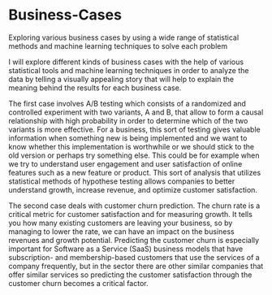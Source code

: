 # Business-Cases
Exploring various business cases by using a wide range of statistical methods and machine learning techniques to solve each problem

I will explore different kinds of business cases with the help of various statistical tools and machine learning techniques in order to analyze the data by telling a visually appealing story that will help to explain the meaning behind the results for each business case.

The first case involves A/B testing which consists of a randomized and controlled experiment with two variants, A and B, that allow to form a causal relationship with high probability in order to determine which of the two variants is more effective. For a business, this sort of testing gives valuable information when something new is being implemented and we want to know whether this implementation is worthwhile or we should stick to the old version or perhaps try something else. This could be for example when we try to understand user engagement and user satisfaction of online features such as a new feature or product. This sort of analysis that utilizes statistical methods of hypothese testing allows companies to better understand growth, increase revenue, and optimize customer satisfaction.

The second case deals with customer churn prediction. The churn rate is a critical metric for customer satisfaction and for measuring growth. It tells you how many existing customers are leaving your business, so by managing to lower the rate, we can have an impact on the business revenues and growth potential. Predicting the customer churn is especially important for Software as a Service (SaaS) business models that have subscription- and membership-based customers that use the services of a company frequently, but in the sector there are other similar companies that offer similar services so predicting the customer satisfaction through the customer churn becomes a critical factor.
